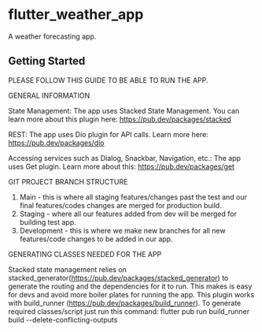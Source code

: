 # flutter_weather_app

A weather forecasting app.

## Getting Started

PLEASE FOLLOW THIS GUIDE TO BE ABLE TO RUN THE APP.

GENERAL INFORMATION
   
State Management: 
    The app uses Stacked State Management. 
    You can learn more about this plugin here: https://pub.dev/packages/stacked

REST:
    The app uses Dio plugin for API calls. Learn more here: https://pub.dev/packages/dio

Accessing services such as Dialog, Snackbar, Navigation, etc.:
    The app uses Get plugin. Learn more about this: https://pub.dev/packages/get

GIT PROJECT BRANCH STRUCTURE

1. Main - this is where all staging features/changes past the test and our final features/codes changes are merged for production build.
2. Staging - where all our features added from dev will be merged for building test app.
3. Development - this is where we make new branches for all new features/code changes to be added in our app.

GENERATING CLASSES NEEDED FOR THE APP

Stacked state management relies on stacked_generator(https://pub.dev/packages/stacked_generator) to generate the routing and the dependencies  for it to run. This makes
is easy for devs and avoid more boiler plates for running the app. This plugin works with build_runner (https://pub.dev/packages/build_runner).
To generate required classes/script just run this command: flutter pub run build_runner build --delete-conflicting-outputs